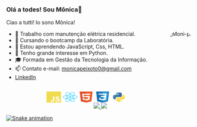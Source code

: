 ### Olá a todes! Sou Mônica👋
Ciao a tutti! Io sono Mônica!

<div align = center>
    <a href="https://github.com/MonicaGuimaraes">
    <img align="right" alt="Moni-pic" height="170" style="border-radius:50px;" src="https://cdn.discordapp.com/attachments/821234639443853312/956008888640090152/Screenshot_9.png">
    </a>
</div>

- 🔭 Trabalho com manutenção elétrica residencial.
- 📝 Cursando o bootcamp da Laboratória.
- 🌱 Estou aprendendo JavaScript, Css, HTML.
- 🤔 Tenho grande interesse em Python.
- 🎓 Formada em Gestão da Tecnologia da Informação.
- 📫 Contato e-mail: monicapeixoto0@gmail.com 
- [LinkedIn](https://www.linkedin.com/in/monica-peixoto-guimaraes-v/)

##
<div align="center">
    <img align="center" alt="Js" height="30" width="40" src="https://raw.githubusercontent.com/devicons/devicon/master/icons/javascript/javascript-plain.svg">
    <img align="center" alt="React" height="30" width="40" src="https://raw.githubusercontent.com/devicons/devicon/master/icons/react/react-original.svg">
    <img align="center" alt="HTML" height="30" width="40" src="https://raw.githubusercontent.com/devicons/devicon/master/icons/html5/html5-original.svg">
    <img align="center" alt="CSS" height="30" width="40" src="https://raw.githubusercontent.com/devicons/devicon/master/icons/css3/css3-original.svg">
    <img align="center" alt="Python" height="30" width="40" src="https://raw.githubusercontent.com/devicons/devicon/master/icons/python/python-original.svg">
</div>
<div align="center">
  <a href="https://github.com/MonicaGuimaraes">
  <img width="350em" src="https://github-readme-stats.vercel.app/api?username=MonicaGuimaraes&show_icons=true&theme=synthwave&include_all_commits=true&count_private=true"/>
<img width="410em" src="https://github-readme-stats.vercel.app/api/top-langs/?username=MonicaGuimaraes&layout=compact&langs_count=5&hiden=python&theme=synthwave"/>
</div>
     
![Snake animation](https://github.com/MonicaGuimaraes/MonicaGuimaraes/blob/output/github-contribution-grid-snake.svg)
